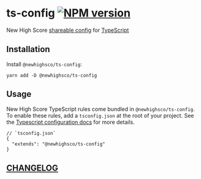 # ts-config [![NPM version](https://img.shields.io/npm/v/@newhighsco/ts-config.svg)](https://www.npmjs.com/package/@newhighsco/ts-config)

New High Score [shareable config](https://www.typescriptlang.org/docs/handbook/tsconfig-json.html) for [TypeScript](https://www.typescriptlang.org/)

## Installation

Install `@newhighsco/ts-config`:

```
yarn add -D @newhighsco/ts-config
```

## Usage
New High Score TypeScript rules come bundled in `@newhighsco/ts-config`. To enable these rules, add a `tsconfig.json` at the root of your project. See the [Typescript configuration docs](https://www.typescriptlang.org/tsconfig/) for more details.

```jsonc
// `tsconfig.json`
{
  "extends": "@newhighsco/ts-config"
}
```

## [CHANGELOG](CHANGELOG.md)
